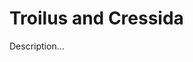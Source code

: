 <!-- ======================================================================
--- Search engine
title:          Troilus and Cressida
keywords:       Troilus and Cressida, Shakespeare, comedy
description:    Troilus and Cressida by William Shakespeare.
--- Menu system
order:          140
text:           Troilus and Cressida
hidden:         false
umbel:          false
--- Page properties
id:             
document:       
layout:         layout-2-left
$-left:         play-list
======================================================================= -->

# Troilus and Cressida

Description...
